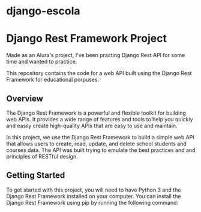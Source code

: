# django-escola

# Django Rest Framework Project

Made as an Alura's project, I've been practing Django Rest API for some time and wanted to practice.

This repository contains the code for a web API built using the Django Rest Framework for educational porpuses. 

## Overview

The Django Rest Framework is a powerful and flexible toolkit for building web APIs. It provides a wide range of features and tools to help you quickly and easily create high-quality APIs that are easy to use and maintain.

In this project, we use the Django Rest Framework to build a simple web API that allows users to create, read, update, and delete school students and courses data. The API was built trying to emulate the best practices and and principles of RESTful design.

## Getting Started

To get started with this project, you will need to have Python 3 and the Django Rest Framework installed on your computer. You can install the Django Rest Framework using pip by running the following command:

